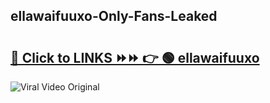 
 ## ellawaifuuxo-Only-Fans-Leaked

# <h2><a href="https://clipsfans.com/ellawaifuuxo&ref=git">🔗 Click to LINKS ⏩⏩ 👉 🟢 ellawaifuuxo </a></h2>

<a href="https://clipsfans.com/ellawaifuuxo&ref=git" rel="nofollow" data-target="animated-image.originalLink"><img src="https://i.ibb.co.com/xMMVF88/686577567.gif" alt="Viral Video Original" style="max-width: 100%; display: inline-block;" data-target="animated-image.originalImage"></a>
